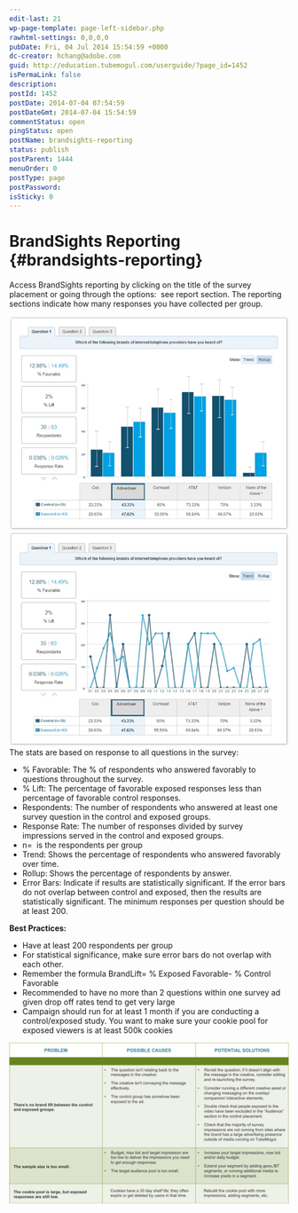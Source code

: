 ```yaml
---
edit-last: 21
wp-page-template: page-left-sidebar.php
rawhtml-settings: 0,0,0,0
pubDate: Fri, 04 Jul 2014 15:54:59 +0000
dc-creator: hchang@adobe.com
guid: http://education.tubemogul.com/userguide/?page_id=1452
isPermaLink: false
description: 
postId: 1452
postDate: 2014-07-04 07:54:59
postDateGmt: 2014-07-04 15:54:59
commentStatus: open
pingStatus: open
postName: brandsights-reporting
status: publish
postParent: 1444
menuOrder: 0
postType: page
postPassword: 
isSticky: 0
---
```


# BrandSights Reporting {#brandsights-reporting}

Access BrandSights reporting by clicking on the title of the survey placement or going through the options: &nbsp;see report section. The reporting sections indicate how many responses you have collected per group.
  
[ ![brand sights reporting 1](assets/brand-sights-reporting-1.jpg)](assets/brand-sights-reporting-1.jpg) [ ![brand sights reporting 2](assets/brand-sights-reporting-2.jpg)](assets/brand-sights-reporting-2.jpg)
The stats are based on response to all questions in the survey:

* % Favorable: The % of respondents who answered favorably to questions throughout the survey.
* % Lift: The percentage of favorable exposed responses less than percentage of favorable control responses.
* Respondents: The number of respondents who answered at least one survey question in the control and exposed groups.
* Response Rate: The number of responses divided by survey impressions served in the control and exposed groups.
* n= &nbsp;is the respondents per group
* Trend: Shows the percentage of respondents who answered favorably over time.
* Rollup: Shows the percentage of respondents by answer.
* Error Bars: Indicate if results are statistically significant. If the error bars do not overlap between control and exposed, then the results are statistically significant. The minimum responses per question should be at least 200.

**Best Practices:&nbsp;**

* Have at least 200 respondents per group
* For statistical significance, make sure error bars do not overlap with each other.
* Remember the formula BrandLift=&nbsp;% Exposed Favorable-&nbsp;% Control Favorable
* Recommended to have no more than 2 questions within one survey ad given drop off rates tend to get very large
* Campaign should run for at least 1 month if you are conducting a control/exposed study. You want to make sure your cookie pool for exposed viewers is at least 500k cookies

[ ![BS3](assets/bs3-1024x588.png)](assets/bs3.png) 